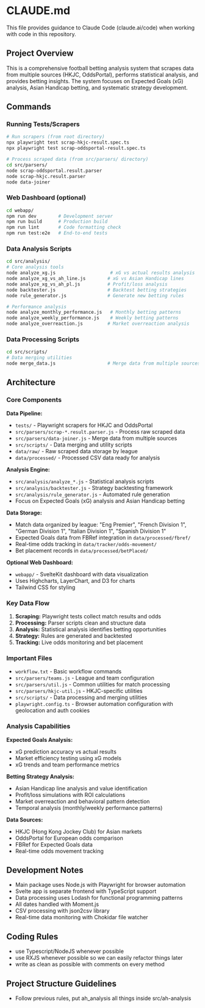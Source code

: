 # CLAUDE.md

This file provides guidance to Claude Code (claude.ai/code) when working with code in this repository.

## Project Overview

This is a comprehensive football betting analysis system that scrapes data from multiple sources (HKJC, OddsPortal), performs statistical analysis, and provides betting insights. The system focuses on Expected Goals (xG) analysis, Asian Handicap betting, and systematic strategy development.

## Commands

### Running Tests/Scrapers
```bash
# Run scrapers (from root directory)
npx playwright test scrap-hkjc-result.spec.ts
npx playwright test scrap-oddsportal-result.spec.ts

# Process scraped data (from src/parsers/ directory)
cd src/parsers/
node scrap-oddsportal.result.parser
node scrap-hkjc.result.parser
node data-joiner
```

### Web Dashboard (optional)
```bash
cd webapp/
npm run dev        # Development server
npm run build      # Production build
npm run lint       # Code formatting check
npm run test:e2e   # End-to-end tests
```

### Data Analysis Scripts
```bash
cd src/analysis/
# Core analysis tools
node analyze_xg.js                    # xG vs actual results analysis
node analyze_xg_vs_ah_line.js        # xG vs Asian Handicap lines
node analyze_xg_vs_ah_pl.js          # Profit/loss analysis
node backtester.js                   # Backtest betting strategies
node rule_generator.js               # Generate new betting rules

# Performance analysis
node analyze_monthly_performance.js   # Monthly betting patterns
node analyze_weekly_performance.js    # Weekly betting patterns
node analyze_overreaction.js         # Market overreaction analysis
```

### Data Processing Scripts
```bash
cd src/scripts/
# Data merging utilities
node merge_data.js                   # Merge data from multiple sources
```

## Architecture

### Core Components

**Data Pipeline:**
- `tests/` - Playwright scrapers for HKJC and OddsPortal
- `src/parsers/scrap-*.result.parser.js` - Process raw scraped data
- `src/parsers/data-joiner.js` - Merge data from multiple sources
- `src/scripts/` - Data merging and utility scripts
- `data/raw/` - Raw scraped data storage by league
- `data/processed/` - Processed CSV data ready for analysis

**Analysis Engine:**
- `src/analysis/analyze_*.js` - Statistical analysis scripts
- `src/analysis/backtester.js` - Strategy backtesting framework
- `src/analysis/rule_generator.js` - Automated rule generation
- Focus on Expected Goals (xG) analysis and Asian Handicap betting

**Data Storage:**
- Match data organized by league: "Eng Premier", "French Division 1", "German Division 1", "Italian Division 1", "Spanish Division 1"
- Expected Goals data from FBRef integration in `data/processed/fbref/`
- Real-time odds tracking in `data/tracker/odds-movement/`
- Bet placement records in `data/processed/betPlaced/`

**Optional Web Dashboard:**
- `webapp/` - SvelteKit dashboard with data visualization
- Uses Highcharts, LayerChart, and D3 for charts
- Tailwind CSS for styling

### Key Data Flow

1. **Scraping:** Playwright tests collect match results and odds
2. **Processing:** Parser scripts clean and structure data
3. **Analysis:** Statistical analysis identifies betting opportunities
4. **Strategy:** Rules are generated and backtested
5. **Tracking:** Live odds monitoring and bet placement

### Important Files

- `workflow.txt` - Basic workflow commands
- `src/parsers/teams.js` - League and team configuration
- `src/parsers/util.js` - Common utilities for match processing
- `src/parsers/hkjc-util.js` - HKJC-specific utilities
- `src/scripts/` - Data processing and merging utilities
- `playwright.config.ts` - Browser automation configuration with geolocation and auth cookies

### Analysis Capabilities

**Expected Goals Analysis:**
- xG prediction accuracy vs actual results
- Market efficiency testing using xG models
- xG trends and team performance metrics

**Betting Strategy Analysis:**
- Asian Handicap line analysis and value identification
- Profit/loss simulations with ROI calculations
- Market overreaction and behavioral pattern detection
- Temporal analysis (monthly/weekly performance patterns)

**Data Sources:**
- HKJC (Hong Kong Jockey Club) for Asian markets
- OddsPortal for European odds comparison
- FBRef for Expected Goals data
- Real-time odds movement tracking

## Development Notes

- Main package uses Node.js with Playwright for browser automation
- Svelte app is separate frontend with TypeScript support
- Data processing uses Lodash for functional programming patterns
- All dates handled with Moment.js
- CSV processing with json2csv library
- Real-time data monitoring with Chokidar file watcher

## Coding Rules
- use Typescript/NodeJS whenever possible
- use RXJS whenever possible so we can easily refactor things later
- write as clean as possible with comments on every method

## Project Structure Guidelines
- Follow previous rules, put ah_analysis all things inside src/ah-analysis